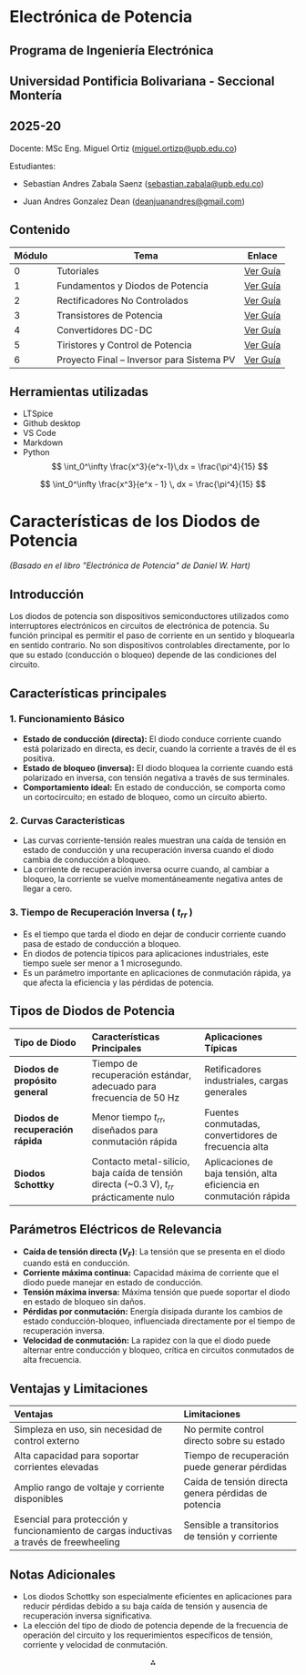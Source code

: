 # Electrónica de Potencia
## Programa de Ingeniería Electrónica
## Universidad Pontificia Bolivariana - Seccional Montería
## 2025-20

Docente: MSc Eng. Miguel Ortiz (miguel.ortizp@upb.edu.co)

Estudiantes:
- Sebastian Andres Zabala Saenz 
(sebastian.zabala@upb.edu.co)

- Juan Andres Gonzalez Dean
(deanjuanandres@gmail.com)

## Contenido

| Módulo | Tema                                      | Enlace                                     |
| ------ | ----------------------------------------- | ------------------------------------------ |
| 0      | Tutoriales                                | [Ver Guía](./guia_0_Tutoriales)    |
| 1      | Fundamentos y Diodos de Potencia          | [Ver Guía](./guia_1_fundamentos_diodos)    |
| 2      | Rectificadores No Controlados             | [Ver Guía](./guia_2_rectificadores)        |
| 3      | Transistores de Potencia                  | [Ver Guía](./guia_3_transistores_potencia) |
| 4      | Convertidores DC-DC                       | [Ver Guía](./guia_4_convertidores_dc_dc)   |
| 5      | Tiristores y Control de Potencia          | [Ver Guía](./guia_5_tiristores)            |
| 6      | Proyecto Final – Inversor para Sistema PV | [Ver Guía](./guia_6_proyecto_final)        |

## Herramientas utilizadas

- LTSpice
- Github desktop
- VS Code
- Markdown
- Python 
   $$
    \int_0^\infty \frac{x^3}{e^x-1}\,dx = \frac{\pi^4}{15}
    $$

$$
\int_0^\infty \frac{x^3}{e^x - 1} \, dx = \frac{\pi^4}{15}
$$
# Características de los Diodos de Potencia

*(Basado en el libro "Electrónica de Potencia" de Daniel W. Hart)*

## Introducción

Los diodos de potencia son dispositivos semiconductores utilizados como interruptores electrónicos en circuitos de electrónica de potencia. Su función principal es permitir el paso de corriente en un sentido y bloquearla en sentido contrario. No son dispositivos controlables directamente, por lo que su estado (conducción o bloqueo) depende de las condiciones del circuito.

## Características principales

### 1. Funcionamiento Básico

- **Estado de conducción (directa):** El diodo conduce corriente cuando está polarizado en directa, es decir, cuando la corriente a través de él es positiva.
- **Estado de bloqueo (inversa):** El diodo bloquea la corriente cuando está polarizado en inversa, con tensión negativa a través de sus terminales.
- **Comportamiento ideal:** En estado de conducción, se comporta como un cortocircuito; en estado de bloqueo, como un circuito abierto.


### 2. Curvas Características

- Las curvas corriente-tensión reales muestran una caída de tensión en estado de conducción y una recuperación inversa cuando el diodo cambia de conducción a bloqueo.
- La corriente de recuperación inversa ocurre cuando, al cambiar a bloqueo, la corriente se vuelve momentáneamente negativa antes de llegar a cero.


### 3. Tiempo de Recuperación Inversa ( $t_{rr}$ )

- Es el tiempo que tarda el diodo en dejar de conducir corriente cuando pasa de estado de conducción a bloqueo.
- En diodos de potencia típicos para aplicaciones industriales, este tiempo suele ser menor a 1 microsegundo.
- Es un parámetro importante en aplicaciones de conmutación rápida, ya que afecta la eficiencia y las pérdidas de potencia.


## Tipos de Diodos de Potencia

| Tipo de Diodo | Características Principales | Aplicaciones Típicas |
| :-- | :-- | :-- |
| **Diodos de propósito general** | Tiempo de recuperación estándar, adecuado para frecuencia de 50 Hz | Retificadores industriales, cargas generales |
| **Diodos de recuperación rápida** | Menor tiempo $t_{rr}$, diseñados para conmutación rápida | Fuentes conmutadas, convertidores de frecuencia alta |
| **Diodos Schottky** | Contacto metal-silicio, baja caída de tensión directa (~0.3 V), $t_{rr}$ prácticamente nulo | Aplicaciones de baja tensión, alta eficiencia en conmutación rápida |

## Parámetros Eléctricos de Relevancia

- **Caída de tensión directa ($V_{F}$)**: La tensión que se presenta en el diodo cuando está en conducción.
- **Corriente máxima continua:** Capacidad máxima de corriente que el diodo puede manejar en estado de conducción.
- **Tensión máxima inversa:** Máxima tensión que puede soportar el diodo en estado de bloqueo sin daños.
- **Pérdidas por conmutación:** Energía disipada durante los cambios de estado conducción-bloqueo, influenciada directamente por el tiempo de recuperación inversa.
- **Velocidad de conmutación:** La rapidez con la que el diodo puede alternar entre conducción y bloqueo, crítica en circuitos conmutados de alta frecuencia.


## Ventajas y Limitaciones

| Ventajas | Limitaciones |
| :-- | :-- |
| Simpleza en uso, sin necesidad de control externo | No permite control directo sobre su estado |
| Alta capacidad para soportar corrientes elevadas | Tiempo de recuperación puede generar pérdidas |
| Amplio rango de voltaje y corriente disponibles | Caída de tensión directa genera pérdidas de potencia |
| Esencial para protección y funcionamiento de cargas inductivas a través de freewheeling | Sensible a transitorios de tensión y corriente |

## Notas Adicionales

- Los diodos Schottky son especialmente eficientes en aplicaciones para reducir pérdidas debido a su baja caída de tensión y ausencia de recuperación inversa significativa.
- La elección del tipo de diodo de potencia depende de la frecuencia de operación del circuito y los requerimientos específicos de tensión, corriente y velocidad de conmutación.



<div style="text-align: center">⁂</div>

[^1]: https://lc.fie.umich.mx/~jorgeahb/Pagina/materias/PIES/kupdf.com_electronica-de-potencia-1ra-edicion-daniel-w-hart.pdf

[^2]: https://www.academia.edu/40495050/Daniel_W_Hart_Electr%C3%B3nica_de_Potencia

[^3]: https://www.scribd.com/document/480644118/Daniel-W-Hart-Electronica-de-Potencia-Prentice-Hall-2001-pdf

[^4]: http://sb.uta.cl/libros/Electronica de Potencia (Dossier-Final- 02-05-2016) R. Sanhueza.pdf

[^5]: https://archive.org/stream/ElectronicaDePotenciaDanielWHart/Electronica de Potencia - Daniel W Hart_djvu.txt

[^6]: https://dokumen.pub/electronica-de-potencia-9788420531793.html

[^7]: https://translate.google.com/translate?u=https%3A%2F%2Fwww.slideshare.net%2Fslideshow%2Fpower-electronics-by-daniel-w-hart-zliborgpdf%2F261187084\&sl=en\&tl=es\&client=srp

[^8]: https://es.scribd.com/document/360889614/Cap-3-Electronica-de-Potencia-Daniel-W-Hart

[^9]: https://www.academia.edu/11237823/ELECTRÓNICA_DE_POTENCIA_ELECTR%C3%93NICA_DE_POTENCIA

[^10]: https://www.casadellibro.com.co/libro-electronica-de-potencia/9788420531793/792670